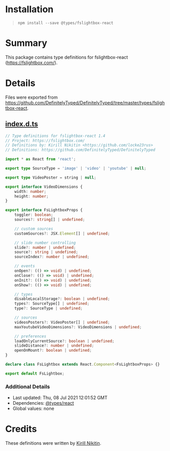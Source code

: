 # Installation
> `npm install --save @types/fslightbox-react`

# Summary
This package contains type definitions for fslightbox-react (https://fslightbox.com/).

# Details
Files were exported from https://github.com/DefinitelyTyped/DefinitelyTyped/tree/master/types/fslightbox-react.
## [index.d.ts](https://github.com/DefinitelyTyped/DefinitelyTyped/tree/master/types/fslightbox-react/index.d.ts)
````ts
// Type definitions for fslightbox-react 1.4
// Project: https://fslightbox.com/
// Definitions by: Kirill Nikitin <https://github.com/locke23rus>
// Definitions: https://github.com/DefinitelyTyped/DefinitelyTyped

import * as React from 'react';

export type SourceType = 'image' | 'video' | 'youtube' | null;

export type VideoPoster = string | null;

export interface VideoDimensions {
    width: number;
    height: number;
}

export interface FsLightboxProps {
    toggler: boolean;
    sources?: string[] | undefined;

    // custom sources
    customSources?: JSX.Element[] | undefined;

    // slide number controlling
    slide?: number | undefined;
    source?: string | undefined;
    sourceIndex?: number | undefined;

    // events
    onOpen?: (() => void) | undefined;
    onClose?: (() => void) | undefined;
    onInit?: (() => void) | undefined;
    onShow?: (() => void) | undefined;

    // types
    disableLocalStorage?: boolean | undefined;
    types?: SourceType[] | undefined;
    type?: SourceType | undefined;

    // sources
    videosPosters?: VideoPoster[] | undefined;
    maxYoutubeVideoDimensions?: VideoDimensions | undefined;

    // preferences
    loadOnlyCurrentSource?: boolean | undefined;
    slideDistance?: number | undefined;
    openOnMount?: boolean | undefined;
}

declare class FsLightbox extends React.Component<FsLightboxProps> {}

export default FsLightbox;

````

### Additional Details
 * Last updated: Thu, 08 Jul 2021 12:01:52 GMT
 * Dependencies: [@types/react](https://npmjs.com/package/@types/react)
 * Global values: none

# Credits
These definitions were written by [Kirill Nikitin](https://github.com/locke23rus).
